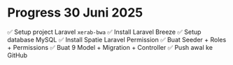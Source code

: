 # Progress 30 Juni 2025

✅ Setup project Laravel `xerab-bwa`
✅ Install Laravel Breeze
✅ Setup database MySQL
✅ Install Spatie Laravel Permission
✅ Buat Seeder + Roles + Permissions
✅ Buat 9 Model + Migration + Controller
✅ Push awal ke GitHub

